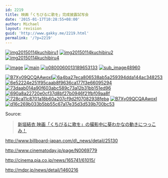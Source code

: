 ```yaml
---
id: 2219
title: 映画「くちびるに歌を」完成披露試写会
date: '2015-01-17T10:28:55+08:00'
author: Michael
layout: revision
guid: 'http://www.gakky.me/2219.html'
permalink: '/?p=2219'
---
```


[![img20150114kuchibiru1](http://www.yui-aragaki.org/wp-content/uploads/2015/01/img20150114kuchibiru1.jpg)](http://www.yui-aragaki.org/wp-content/uploads/2015/01/img20150114kuchibiru1.jpg) [![img20150114kuchibiru2](http://www.yui-aragaki.org/wp-content/uploads/2015/01/img20150114kuchibiru2.jpg)](http://www.yui-aragaki.org/wp-content/uploads/2015/01/img20150114kuchibiru2.jpg) [![img20150114kuchibiru4](http://www.yui-aragaki.org/wp-content/uploads/2015/01/img20150114kuchibiru4.jpg)](http://www.yui-aragaki.org/wp-content/uploads/2015/01/img20150114kuchibiru4.jpg)

[![image](http://www.yui-aragaki.org/wp-content/uploads/2015/01/image.jpg)](http://www.yui-aragaki.org/wp-content/uploads/2015/01/image.jpg) [![main](http://www.yui-aragaki.org/wp-content/uploads/2015/01/main.jpg)](http://www.yui-aragaki.org/wp-content/uploads/2015/01/main.jpg) [![o0800060013189653133](http://www.yui-aragaki.org/wp-content/uploads/2015/01/o0800060013189653133.jpg)](http://www.yui-aragaki.org/wp-content/uploads/2015/01/o0800060013189653133.jpg) [![sub_image48960](http://www.yui-aragaki.org/wp-content/uploads/2015/01/sub_image48960.jpg)](http://www.yui-aragaki.org/wp-content/uploads/2015/01/sub_image48960.jpg)

[![B7Xy09QCQAAwoxI](http://www.yui-aragaki.org/wp-content/uploads/2015/01/B7Xy09QCQAAwoxI.jpg)](http://www.yui-aragaki.org/wp-content/uploads/2015/01/B7Xy09QCQAAwoxI.jpg)[![6a4ba27eca806538ab5a259394dda144ac348253](http://www.yui-aragaki.org/wp-content/uploads/2015/01/6a4ba27eca806538ab5a259394dda144ac348253.jpg)](http://www.yui-aragaki.org/wp-content/uploads/2015/01/6a4ba27eca806538ab5a259394dda144ac348253.jpg) [![6e52224e251f95caab8f9636ca177f3e66095294](http://www.yui-aragaki.org/wp-content/uploads/2015/01/6e52224e251f95caab8f9636ca177f3e66095294.jpg)](http://www.yui-aragaki.org/wp-content/uploads/2015/01/6e52224e251f95caab8f9636ca177f3e66095294.jpg) [![73daab014a90f603abc589c73a12b31bb151ed96](http://www.yui-aragaki.org/wp-content/uploads/2015/01/73daab014a90f603abc589c73a12b31bb151ed96.jpg)](http://www.yui-aragaki.org/wp-content/uploads/2015/01/73daab014a90f603abc589c73a12b31bb151ed96.jpg) [![690a8a22720e0cf37d8bf27b0946f21fbf09aa8f](http://www.yui-aragaki.org/wp-content/uploads/2015/01/690a8a22720e0cf37d8bf27b0946f21fbf09aa8f.jpg)](http://www.yui-aragaki.org/wp-content/uploads/2015/01/690a8a22720e0cf37d8bf27b0946f21fbf09aa8f.jpg) [![728ca11c8701a18b60a207cf9d2f07082938feba](http://www.yui-aragaki.org/wp-content/uploads/2015/01/728ca11c8701a18b60a207cf9d2f07082938feba.jpg)](http://www.yui-aragaki.org/wp-content/uploads/2015/01/728ca11c8701a18b60a207cf9d2f07082938feba.jpg) [![B7Xy09QCQAAwoxI](http://www.yui-aragaki.org/wp-content/uploads/2015/01/B7Xy09QCQAAwoxI1.jpg)](http://www.yui-aragaki.org/wp-content/uploads/2015/01/B7Xy09QCQAAwoxI1.jpg) [![d16c269b033b5bb55c67a17e35d3d539b700bc53](http://www.yui-aragaki.org/wp-content/uploads/2015/01/d16c269b033b5bb55c67a17e35d3d539b700bc53.jpg)](http://www.yui-aragaki.org/wp-content/uploads/2015/01/d16c269b033b5bb55c67a17e35d3d539b700bc53.jpg)

Source:

> [新垣結衣 映画「くちびるに歌を」の撮影中に葵わかなの動きにつっこみ！](https://girlsnews.tv/actress/199433)

<iframe class="wp-embedded-content" data-secret="kwfZuzjalW" frameborder="0" height="338" marginheight="0" marginwidth="0" sandbox="allow-scripts" scrolling="no" security="restricted" src="https://girlsnews.tv/actress/199433/embed#?secret=dKBWXYrl70#?secret=kwfZuzjalW" style="position: absolute; clip: rect(1px, 1px, 1px, 1px);" title="“新垣結衣 映画「くちびるに歌を」の撮影中に葵わかなの動きにつっこみ！” — GirlsNews" width="600"></iframe>

http://www.billboard-japan.com/d\_news/detail/25130

http://www.cinematoday.jp/page/N0069779

http://cinema.pia.co.jp/news/165741/61015/

http://mdpr.jp/news/detail/1460216